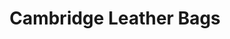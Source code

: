 ---
title: "Cambridge Leather Bags"
url: /cambridge/cambridge-leather-bags/
shop: Taschen & Koffer
---